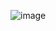 ![image](https://github.com/Mifalem/Docker_Image/assets/144659575/bb69531f-9831-4f96-a1cd-59239ad8bd5d)

